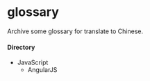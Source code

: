 glossary
========

Archive some glossary for translate to Chinese.

#### Directory

- JavaScript
	- AngularJS

